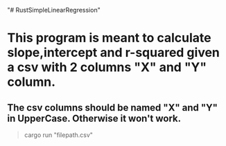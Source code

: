"# RustSimpleLinearRegression" 
<h1>This program is meant to calculate slope,intercept and r-squared given a csv with 2 columns "X" and "Y" column.</h1>

<h2>The csv columns should be named "X" and "Y" in UpperCase. Otherwise it won't work.</h2>

>cargo run "filepath.csv"
